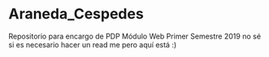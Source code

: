 # Araneda_Cespedes
Repositorio para encargo de PDP 
Módulo Web Primer Semestre 2019 
no sé si es necesario hacer un read me pero aquí está :)
